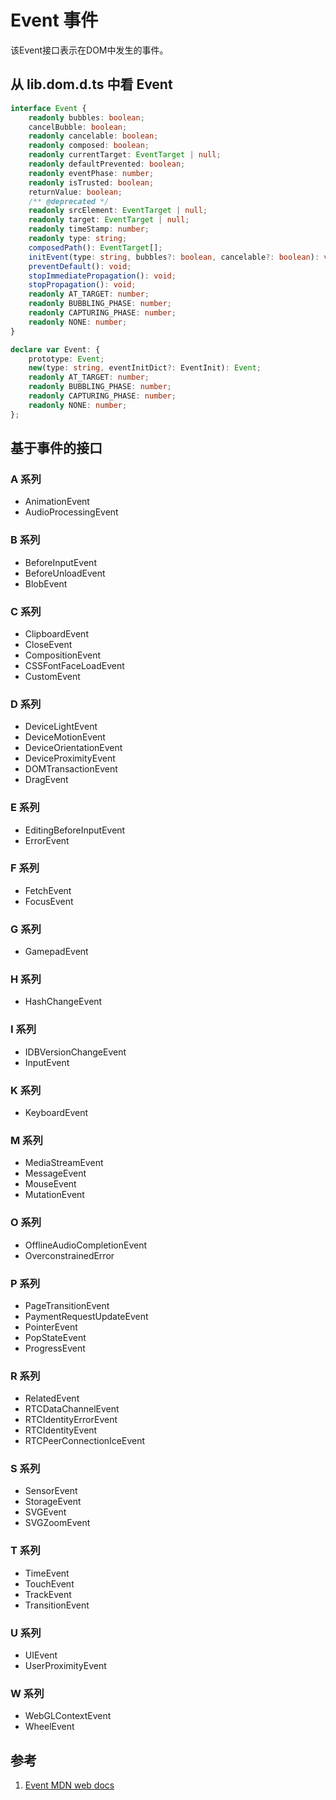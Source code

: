 # Event 事件

该Event接口表示在DOM中发生的事件。

## 从 lib.dom.d.ts 中看 Event

```ts
interface Event {
    readonly bubbles: boolean;
    cancelBubble: boolean;
    readonly cancelable: boolean;
    readonly composed: boolean;
    readonly currentTarget: EventTarget | null;
    readonly defaultPrevented: boolean;
    readonly eventPhase: number;
    readonly isTrusted: boolean;
    returnValue: boolean;
    /** @deprecated */
    readonly srcElement: EventTarget | null;
    readonly target: EventTarget | null;
    readonly timeStamp: number;
    readonly type: string;
    composedPath(): EventTarget[];
    initEvent(type: string, bubbles?: boolean, cancelable?: boolean): void;
    preventDefault(): void;
    stopImmediatePropagation(): void;
    stopPropagation(): void;
    readonly AT_TARGET: number;
    readonly BUBBLING_PHASE: number;
    readonly CAPTURING_PHASE: number;
    readonly NONE: number;
}

declare var Event: {
    prototype: Event;
    new(type: string, eventInitDict?: EventInit): Event;
    readonly AT_TARGET: number;
    readonly BUBBLING_PHASE: number;
    readonly CAPTURING_PHASE: number;
    readonly NONE: number;
};
```

## 基于事件的接口

### A 系列

- AnimationEvent
- AudioProcessingEvent

### B 系列

- BeforeInputEvent
- BeforeUnloadEvent
- BlobEvent

### C 系列

- ClipboardEvent
- CloseEvent
- CompositionEvent
- CSSFontFaceLoadEvent
- CustomEvent

### D 系列

- DeviceLightEvent
- DeviceMotionEvent
- DeviceOrientationEvent
- DeviceProximityEvent
- DOMTransactionEvent
- DragEvent

### E 系列

- EditingBeforeInputEvent
- ErrorEvent

### F 系列

- FetchEvent
- FocusEvent

### G 系列

- GamepadEvent

### H 系列

- HashChangeEvent

### I 系列

- IDBVersionChangeEvent
- InputEvent

### K 系列

- KeyboardEvent

### M 系列

- MediaStreamEvent
- MessageEvent
- MouseEvent
- MutationEvent

### O 系列

- OfflineAudioCompletionEvent
- OverconstrainedError

### P 系列

- PageTransitionEvent
- PaymentRequestUpdateEvent
- PointerEvent
- PopStateEvent
- ProgressEvent

### R 系列

- RelatedEvent
- RTCDataChannelEvent
- RTCIdentityErrorEvent
- RTCIdentityEvent
- RTCPeerConnectionIceEvent

### S 系列

- SensorEvent
- StorageEvent
- SVGEvent
- SVGZoomEvent

### T 系列

- TimeEvent
- TouchEvent
- TrackEvent
- TransitionEvent
  
### U 系列

- UIEvent
- UserProximityEvent

### W 系列

- WebGLContextEvent
- WheelEvent

## 参考

1. [Event MDN web docs](https://developer.mozilla.org/en-US/docs/Web/API/Event)
